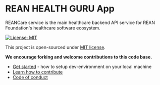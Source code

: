 # REAN HEALTH GURU App

REANCare service is the main healthcare backend API service for REAN Foundation's healthcare software ecosystem.

[![License: MIT](https://img.shields.io/badge/License-MIT-yellow.svg)](./LICENSE)

This project is open-sourced under [MIT license](./LICENSE).

__We encourage forking and welcome contributions to this code base.__

* [Get started](docs/get-started.md) - how to setup dev-environment on your local machine
* [Learn how to contribute](./CONTRIBUTING.md)
* [Code of conduct](./CODE_OF_CONDUCT.md)
